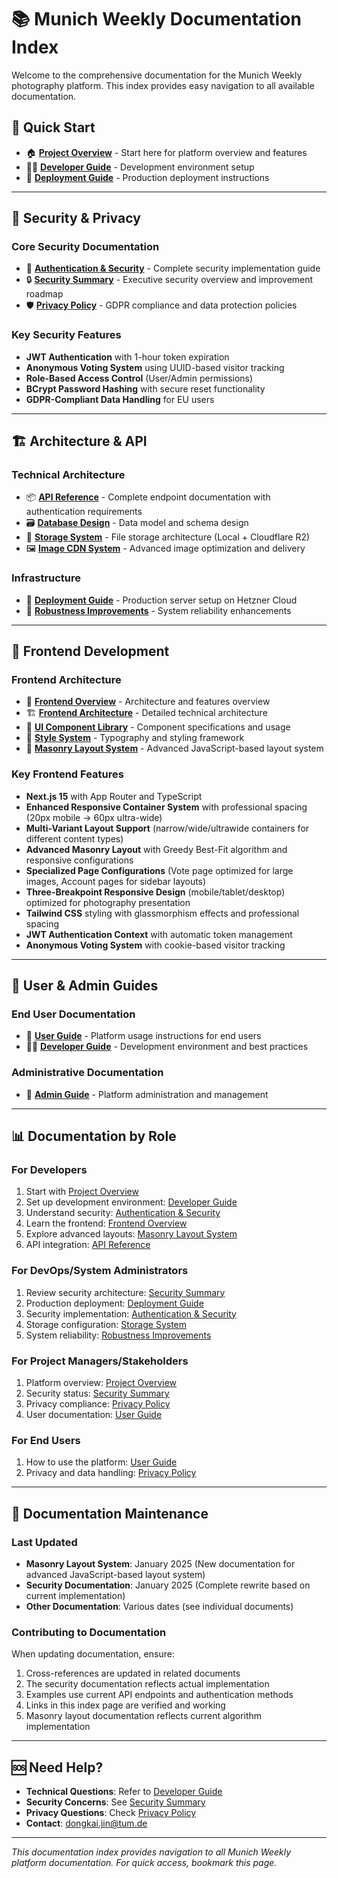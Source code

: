 # 📚 Munich Weekly Documentation Index

Welcome to the comprehensive documentation for the Munich Weekly photography platform. This index provides easy navigation to all available documentation.

## 🚀 Quick Start

- 🏠 **[Project Overview](../README.md)** - Start here for platform overview and features
- 🧑‍💻 **[Developer Guide](./dev-guide.md)** - Development environment setup
- 🚀 **[Deployment Guide](./deployment.md)** - Production deployment instructions

---

## 🔐 Security & Privacy

### Core Security Documentation
- 🔐 **[Authentication & Security](./auth.md)** - Complete security implementation guide
- 🔒 **[Security Summary](./security-summary.md)** - Executive security overview and improvement roadmap
- 🛡️ **[Privacy Policy](./privacy.md)** - GDPR compliance and data protection policies

### Key Security Features
- **JWT Authentication** with 1-hour token expiration
- **Anonymous Voting System** using UUID-based visitor tracking
- **Role-Based Access Control** (User/Admin permissions)
- **BCrypt Password Hashing** with secure reset functionality
- **GDPR-Compliant Data Handling** for EU users

---

## 🏗️ Architecture & API

### Technical Architecture
- 📦 **[API Reference](./api.md)** - Complete endpoint documentation with authentication requirements
- 🗃️ **[Database Design](./database.md)** - Data model and schema design
- 💾 **[Storage System](./storage.md)** - File storage architecture (Local + Cloudflare R2)
- 🖼️ **[Image CDN System](./image-cdn.md)** - Advanced image optimization and delivery

### Infrastructure
- 🚀 **[Deployment Guide](./deployment.md)** - Production server setup on Hetzner Cloud
- 💪 **[Robustness Improvements](./robustness-improvements.md)** - System reliability enhancements

---

## 📱 Frontend Development

### Frontend Architecture
- 📱 **[Frontend Overview](./frontend-overview.md)** - Architecture and features overview
- 🏗️ **[Frontend Architecture](./frontend-architecture.md)** - Detailed technical architecture
- 🧩 **[UI Component Library](./ui-components.md)** - Component specifications and usage
- 🎨 **[Style System](./style-system.md)** - Typography and styling framework
- 🧱 **[Masonry Layout System](./masonry-layout-system.md)** - Advanced JavaScript-based layout system

### Key Frontend Features
- **Next.js 15** with App Router and TypeScript
- **Enhanced Responsive Container System** with professional spacing (20px mobile → 60px ultra-wide)
- **Multi-Variant Layout Support** (narrow/wide/ultrawide containers for different content types)
- **Advanced Masonry Layout** with Greedy Best-Fit algorithm and responsive configurations
- **Specialized Page Configurations** (Vote page optimized for large images, Account pages for sidebar layouts)
- **Three-Breakpoint Responsive Design** (mobile/tablet/desktop) optimized for photography presentation
- **Tailwind CSS** styling with glassmorphism effects and professional spacing
- **JWT Authentication Context** with automatic token management
- **Anonymous Voting System** with cookie-based visitor tracking

---

## 👥 User & Admin Guides

### End User Documentation
- 👤 **[User Guide](./user-guide.md)** - Platform usage instructions for end users
- 🧑‍💻 **[Developer Guide](./dev-guide.md)** - Development environment and best practices

### Administrative Documentation
- 🔧 **[Admin Guide](./admin-guide.md)** - Platform administration and management

---

## 📊 Documentation by Role

### For Developers
1. Start with [Project Overview](../README.md)
2. Set up development environment: [Developer Guide](./dev-guide.md)
3. Understand security: [Authentication & Security](./auth.md)
4. Learn the frontend: [Frontend Overview](./frontend-overview.md)
5. Explore advanced layouts: [Masonry Layout System](./masonry-layout-system.md)
6. API integration: [API Reference](./api.md)

### For DevOps/System Administrators
1. Review security architecture: [Security Summary](./security-summary.md)
2. Production deployment: [Deployment Guide](./deployment.md)
3. Security implementation: [Authentication & Security](./auth.md)
4. Storage configuration: [Storage System](./storage.md)
5. System reliability: [Robustness Improvements](./robustness-improvements.md)

### For Project Managers/Stakeholders
1. Platform overview: [Project Overview](../README.md)
2. Security status: [Security Summary](./security-summary.md)
3. Privacy compliance: [Privacy Policy](./privacy.md)
4. User documentation: [User Guide](./user-guide.md)

### For End Users
1. How to use the platform: [User Guide](./user-guide.md)
2. Privacy and data handling: [Privacy Policy](./privacy.md)

---

## 🔄 Documentation Maintenance

### Last Updated
- **Masonry Layout System**: January 2025 (New documentation for advanced JavaScript-based layout system)
- **Security Documentation**: January 2025 (Complete rewrite based on current implementation)
- **Other Documentation**: Various dates (see individual documents)

### Contributing to Documentation
When updating documentation, ensure:
1. Cross-references are updated in related documents
2. The security documentation reflects actual implementation
3. Examples use current API endpoints and authentication methods
4. Links in this index page are verified and working
5. Masonry layout documentation reflects current algorithm implementation

---

## 🆘 Need Help?

- **Technical Questions**: Refer to [Developer Guide](./dev-guide.md)
- **Security Concerns**: See [Security Summary](./security-summary.md)
- **Privacy Questions**: Check [Privacy Policy](./privacy.md)
- **Contact**: dongkai.jin@tum.de

---

*This documentation index provides navigation to all Munich Weekly platform documentation. For quick access, bookmark this page.* 